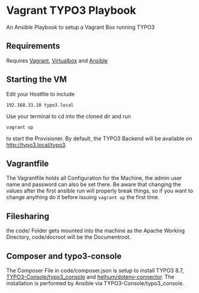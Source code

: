 # Vagrant TYPO3 Playbook

An Ansible Playbook to setup a Vagrant Box running TYPO3

## Requirements

Requires [Vagrant](https://www.vagrantup.com/), [Virtualbox](https://www.virtualbox.org/) and [Ansible](https://www.ansible.com/)

## Starting the VM

Edit your Hostfile to include

```
192.168.33.10 typo3.local
```
Use your terminal to cd into the cloned dir and run
```
vagrant up
```


to start the Provisioner. By default, the TYPO3 Backend will be available on http://typo3.local/typo3.

## Vagrantfile
The Vagrantfile holds all Configuration for the Machine, the admin user name and password can also be set there. Be aware that changing the values after the first ansible run will properly break things, so if you want to change anything do it before issuing ```vagrant up``` the first time.

## Filesharing
the code/ Folder gets mounted into the machine as the Apache Working Directory, code/docroot will be the Documentroot.

## Composer and typo3-console
The Composer File in code/composer.json is setup to install TYPO3 8.7, [TYPO3-Console/typo3_console](https://github.com/TYPO3-Console/typo3_console) and [helhum/dotenv-connector](https://github.com/helhum/dotenv-connector).
The installation is performed by Ansible via TYPO3-Console/typo3_console.
